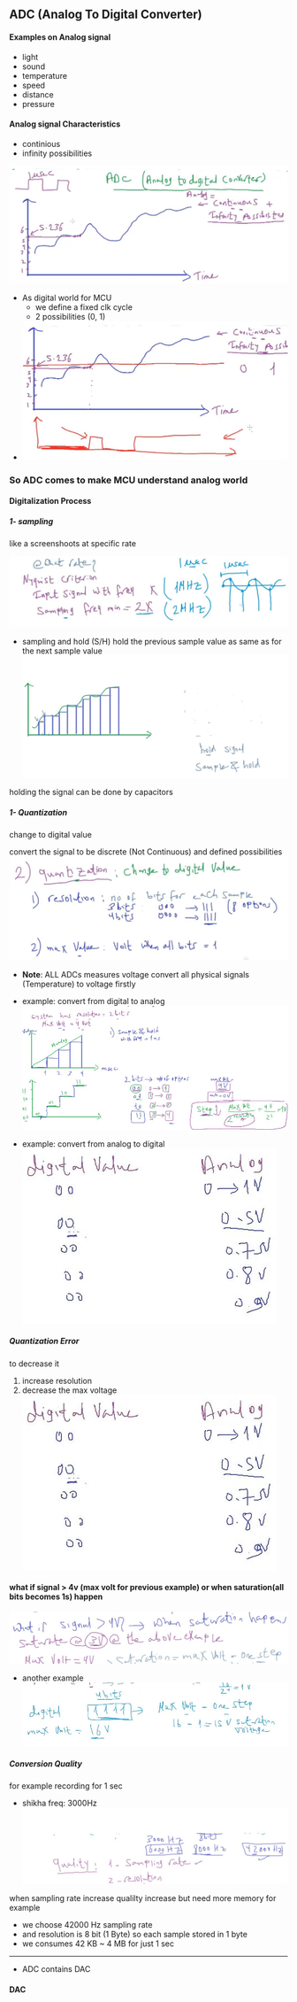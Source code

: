## ADC (Analog To Digital Converter)

#### Examples on Analog signal

- light
- sound
- temperature
- speed
- distance
- pressure

#### Analog signal Characteristics

- continious
- infinity possibilities

![analog_characteristics](imgs/analog_characteristics.JPG)

- As digital world for MCU
  - we define a fixed clk cycle
  - 2 possibilities (0, 1)
- ![digitalworld](imgs/digitalworld.JPG)

### So ADC comes to make MCU understand analog world

#### Digitalization Process

##### 1- sampling

like a screenshoots at specific rate

![what_rate](imgs/what_rate.JPG)

- sampling and hold (S/H)
  hold the previous sample value as same as for the next sample value
  ![hold](imgs/hold.JPG)

holding the signal can be done by capacitors

##### 1- Quantization

change to digital value

convert the signal to be discrete (Not Continuous) and defined possibilities
![quantization](imgs/quantization.JPG)

- **Note**: ALL ADCs measures voltage convert all physical signals (Temperature) to voltage firstly

- example: convert from digital to analog
  ![digitization_ex](imgs/digitization_ex.JPG)

- example: convert from analog to digital
  ![adc](imgs/adc.JPG)

##### Quantization Error

to decrease it

1. increase resolution
2. decrease the max voltage
   ![adc](imgs/adc.JPG)

#### what if signal > 4v (max volt for previous example) or when saturation(all bits becomes 1s) happen

![sat](imgs/sat.JPG)

- another example
  ![another_adc](imgs/another_adc.JPG)

##### Conversion Quality

for example recording for 1 sec

- shikha freq: 3000Hz
  ![quality](imgs/quality.JPG)

when sampling rate increase qualilty increase but need more memory
for example

- we choose 42000 Hz sampling rate
- and resolution is 8 bit (1 Byte) so each sample stored in 1 byte
- we consumes 42 KB ~ 4 MB for just 1 sec

---

- ADC contains DAC

#### DAC
